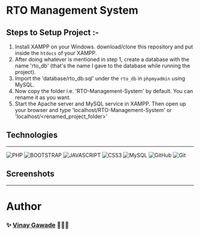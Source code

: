 # RTO Management System

## Steps to Setup Project :-

1. Install XAMPP on your Windows. download/clone this repository and put inside the `htdocs` of your XAMPP.
2. After doing whatever is mentioned in step 1, create a database with the name 'rto_db' (that's the name I gave to the database while running the project).
3. Import the 'database/rto_db.sql' under the `rto_db` in `phpmyadmin` using MySQL.
4. Now copy the folder i.e. 'RTO-Management-System' by default. You can rename it as you want.
5. Start the Apache server and MySQL service in XAMPP. Then open up your browser and type 'localhost/RTO-Management-System' or 'localhost/<renamed_project_folder>'

## Technologies
---

![PHP](https://img.shields.io/static/v1?style=flat-square&label&style=for-the-badge&logo=php&message=PHP&color=777BB4&labelColor=white)
![BOOTSTRAP](https://img.shields.io/static/v1?style=flat-square&label&style=for-the-badge&logo=BOOTSTRAP&message=Bootstrap&color=7952B3&labelColor=white&logoColor=7952B3)
![JAVASCRIPT](https://img.shields.io/static/v1?style=flat-square&label&style=for-the-badge&logo=JavaScript&message=JavaScript&color=F7DF1E&labelColor=black)
![CSS3](https://img.shields.io/static/v1?style=flat-square&label&style=for-the-badge&logo=CSS3&message=CSS3&color=1572B6&labelColor=white&logoColor=1572B6)
![MySQL](https://img.shields.io/static/v1?style=flat-square&label&style=for-the-badge&logo=MySQL&message=MySQL&color=4479A1&labelColor=white&logoColor=1572B6)
![GitHub](https://img.shields.io/static/v1?style=flat-square&label&style=for-the-badge&logo=GitHub&message=GitHub&color=181717&labelColor=white&logoColor=181717)
![Git](https://img.shields.io/static/v1?style=flat-square&label&style=for-the-badge&logo=Git&message=Git&color=F05032&labelColor=white&logoColor=F05032)

## Screenshots
---

# Author

### ✨ [Vinay Gawade](https://github.com/vinugawade) 👨🏻‍💻
